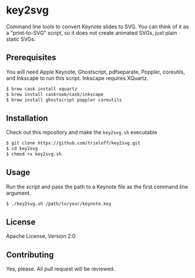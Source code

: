 # key2svg

Command line tools to convert Keynote slides to SVG. You can think of it as a "print-to-SVG" script, so it does not create animated SVGs, just plain static SVGs.

## Prerequisites

You will need Apple Keynote, Ghostscript, pdfseparate, Poppler, coreutils, and Inkscape to run this script. Inkscape requires XQuartz.

```bash
$ brew cask install xquartz
$ brew install caskroom/cask/inkscape
$ brew install ghostscript poppler coreutils
```

## Installation

Check out this repository and make the `key2svg.sh` executable

```bash
$ git clone https://github.com/trieloff/key2svg.git
$ cd key2svg
$ chmod +x key2svg.sh
```

## Usage

Run the script and pass the path to a Keynote file as the first command line argument.

```bash
$ ./key2svg.sh /path/to/your/keynote.key
```

## License

Apache License, Version 2.0

## Contributing

Yes, please. All pull request will be reviewed.
